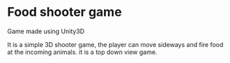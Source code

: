 # Food shooter game
 Game made using Unity3D
 
 It is a simple 3D shooter game, the player can move sideways and fire food at the incoming animals. it is a top down view game.

